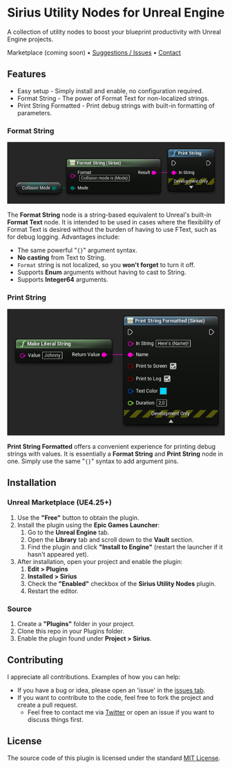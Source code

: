 # Sirius Utility Nodes for Unreal Engine

A collection of utility nodes to boost your blueprint productivity with Unreal Engine projects.

Marketplace (coming soon) • [Suggestions / Issues](https://github.com/JasperDeLaat94/sirius-utility-nodes/issues) • [Contact](https://twitter.com/jasper_de_laat)

## Features

- Easy setup - Simply install and enable, no configuration required.
- Format String - The power of Format Text for non-localized strings.
- Print String Formatted - Print debug strings with built-in formatting of parameters.

### Format String

![Format String node](Resources/FormatString.png)

The **Format String** node is a string-based equivalent to Unreal's built-in **Format Text** node.
It is intended to be used in cases where the flexibility of Format Text is desired without the burden of having to use FText, such as for debug logging.
Advantages include:

- The same powerful "`{}`" argument syntax.
- **No casting** from Text to String.
- `Format` string is not localized, so you **won't forget** to turn it off.
- Supports **Enum** arguments without having to cast to String.
- Supports **Integer64** arguments.

### Print String

![Print String Formatted node](Resources/PrintStringFormatted.png)

**Print String Formatted** offers a convenient experience for printing debug strings with values.
It is essentially a **Format String** and **Print String** node in one.
Simply use the same "`{}`" syntax to add argument pins.

## Installation

### Unreal Marketplace (UE4.25+)

1. Use the **"Free"** button to obtain the plugin.
2. Install the plugin using the **Epic Games Launcher**:
   1. Go to the **Unreal Engine** tab.
   2. Open the **Library** tab and scroll down to the **Vault** section.
   3. Find the plugin and click **"Install to Engine"** (restart the launcher if it hasn't appeared yet).
3. After installation, open your project and enable the plugin:
   1. **Edit > Plugins**
   2. **Installed > Sirius**
   3. Check the **"Enabled"** checkbox of the **Sirius Utility Nodes** plugin.
   4. Restart the editor.

### Source

1. Create a **"Plugins"** folder in your project.
2. Clone this repo in your Plugins folder.
3. Enable the plugin found under **Project > Sirius**.

## Contributing

I appreciate all contributions. Examples of how you can help:

- If you have a bug or idea, please open an 'issue' in the [issues tab](https://github.com/JasperDeLaat94/sirius-utility-nodes/issues).
- If you want to contribute to the code, feel free to fork the project and create a pull request.
  - Feel free to contact me via [Twitter](https://twitter.com/jasper_de_laat) or open an issue if you want to discuss things first.

## License

The source code of this plugin is licensed under the standard [MIT License](https://github.com/JasperDeLaat94/sirius-utility-nodes/blob/main/LICENSE).
